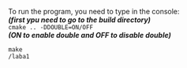 To run the program, you need to type in the console:  
***(first ypu need to go to the build directory)***  
```cmake .. -DDOUBLE=ON/OFF```  
***(ON to enable double and OFF to disable double)***  
```
make  
/laba1
```